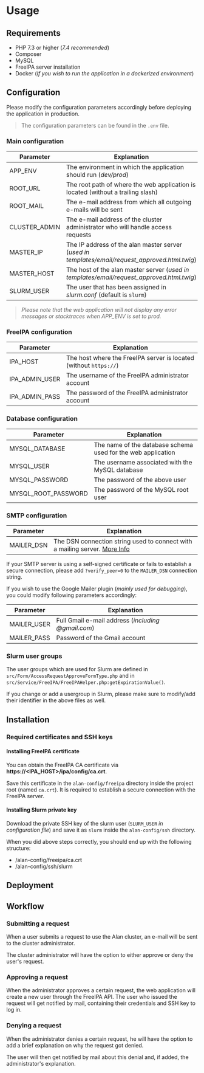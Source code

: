 # Usage

## Requirements

* PHP 7.3 or higher (_7.4 recommended_)
* Composer
* MySQL
* FreeIPA server installation
* Docker (_If you wish to run the application in a dockerized environment_)

## Configuration

Please modify the configuration parameters accordingly before deploying the application in production.

> The configuration parameters can be found in the ```.env``` file.

### Main configuration

| Parameter | Explanation |
|-----------|-------------|
| APP_ENV       | The environment in which the application should run (_dev/prod_)
| ROOT_URL      | The root path of where the web application is located (without a trailing slash)
| ROOT_MAIL     | The e-mail address from which all outgoing e-mails will be sent
| CLUSTER_ADMIN | The e-mail address of the cluster administrator who will handle access requests
| MASTER_IP     | The IP address of the alan master server (_used in templates/email/request_approved.html.twig_)
| MASTER_HOST   | The host of the alan master server (_used in templates/email/request_approved.html.twig_)
| SLURM_USER    | The user that has been assigned in _slurm.conf_ (default is ```slurm```)

> _Please note that the web application will not display any error messages or stacktraces when APP_ENV is set to prod._

### FreeIPA configuration

| Parameter | Explanation |
|-----------|-------------|
| IPA_HOST      | The host where the FreeIPA server is located (without ```https://```)
| IPA_ADMIN_USER| The username of the FreeIPA administrator account
| IPA_ADMIN_PASS| The password of the FreeIPA administrator account

### Database configuration

| Parameter         | Explanation |
|-----------        |-------------|
| MYSQL_DATABASE    | The name of the database schema used for the web application
| MYSQL_USER        | The username associated with the MySQL database
| MYSQL_PASSWORD    | The password of the above user
| MYSQL_ROOT_PASSWORD| The password of the MySQL root user

### SMTP configuration
| Parameter         | Explanation |
|-----------        |-------------|
| MAILER_DSN        | The DSN connection string used to connect with a mailing server. [More Info](https://symfony.com/doc/current/mailer.html#transport-setup)

If your SMTP server is using a self-signed certificate or fails to establish a secure connection,
please add ```?verify_peer=0``` to the ```MAILER_DSN``` connection string.

If you wish to use the Google Mailer plugin (_mainly used for debugging_), you could modify following parameters accordingly:

| Parameter | Explanation |
|-----------|-------------|
| MAILER_USER | Full Gmail e-mail address (_including @gmail.com_)
| MAILER_PASS | Password of the Gmail account

### Slurm user groups

The user groups which are used for Slurm are defined in ```src/Form/AccessRequestApproveFormType.php```
and in ```src/Service/FreeIPA/FreeIPAHelper.php:getExpirationValue()```.

If you change or add a usergroup in Slurm, please make sure to modify/add their identifier in the above files as well.

## Installation

### Required certificates and SSH keys

#### Installing FreeIPA certificate

You can obtain the FreeIPA CA certificate via __https://<IPA_HOST>/ipa/config/ca.crt__.

Save this certificate in the ```alan-config/freeipa``` directory inside the project root (named ``ca.crt``). It is required to establish a secure connection
with the FreeIPA server.

#### Installing Slurm private key

Download the private SSH key of the slurm user (```SLURM_USER``` _in configuration file_) and save it as ```slurm```
inside the ```alan-config/ssh``` directory.

When you did above steps correctly, you should end up with the following structure:
* <project-root>/alan-config/freeipa/ca.crt
* <project-root>/alan-config/ssh/slurm

## Deployment

## Workflow

### Submitting a request
When a user submits a request to use the Alan cluster, an e-mail will be sent to the cluster administrator.

The cluster administrator will have the option to either approve or deny the user's request.

### Approving a request
When the administrator approves a certain request, the web application will create a new user through
the FreeIPA API. The user who issued the request will get notified by mail, containing their credentials and SSH key to log in.

### Denying a request
When the administrator denies a certain request, he will have the option to add a brief explanation on
why the request got denied.

The user will then get notified by mail about this denial and, if added, the administrator's explanation.